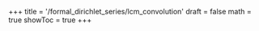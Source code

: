 +++
title = '/formal_dirichlet_series/lcm_convolution'
draft = false
math = true
showToc = true
+++
